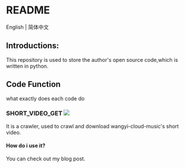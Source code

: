 # README

English | 简体中文

## Introductions:

This repository is used to store the author's open source code,which is written in python.



## Code Function

what exactly does each code do

### SHORT_VIDEO_GET ![](http://p8paxmsip.bkt.clouddn.com/github/cloudmusic.png)

It is a crawler, used to crawl and download wangyi-cloud-music's short video.

#### How do i use it?

You can check out my blog post.